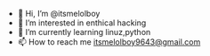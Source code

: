 - 👋 Hi, I’m @itsmelolboy
- 👀 I’m interested in enthical hacking
- 🌱 I’m currently learning linuz,python
- 📫 How to reach me itsmelolboy9643@gmail.com

<!---
itsmelolboy/itsmelolboy is a ✨ special ✨ repository because its `README.md` (this file) appears on your GitHub profile.
You can click the Preview link to take a look at your changes.
--->
